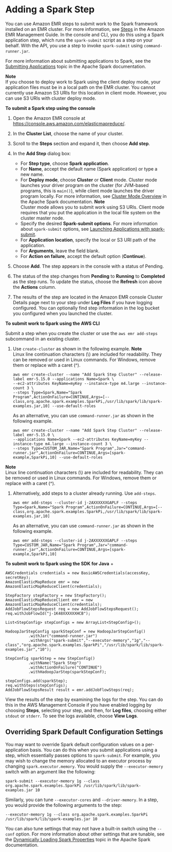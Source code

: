 # Adding a Spark Step<a name="emr-spark-submit-step"></a>

You can use Amazon EMR steps to submit work to the Spark framework installed on an EMR cluster\. For more information, see [Steps](http://docs.aws.amazon.com/emr/latest/ManagementGuide/emr-overview.html#emr-overview-data-processing) in the Amazon EMR Management Guide\. In the console and CLI, you do this using a Spark application step, which runs the `spark-submit` script as a step on your behalf\. With the API, you use a step to invoke `spark-submit` using `command-runner.jar`\.

For more information about submitting applications to Spark, see the [Submitting Applications](https://spark.apache.org/docs/latest/submitting-applications.html) topic in the Apache Spark documentation\.

**Note**  
If you choose to deploy work to Spark using the client deploy mode, your application files must be in a local path on the EMR cluster\. You cannot currently use Amazon S3 URIs for this location in client mode\. However, you can use S3 URIs with cluster deploy mode\.

**To submit a Spark step using the console**

1. Open the Amazon EMR console at [https://console\.aws\.amazon\.com/elasticmapreduce/](https://console.aws.amazon.com/elasticmapreduce/)\.

1. In the **Cluster List**, choose the name of your cluster\.

1. Scroll to the **Steps** section and expand it, then choose **Add step**\.

1. In the **Add Step** dialog box:
   + For **Step type**, choose **Spark application**\.
   + For **Name**, accept the default name \(Spark application\) or type a new name\.
   + For **Deploy mode**, choose **Cluster** or **Client** mode\. Cluster mode launches your driver program on the cluster \(for JVM\-based programs, this is `main()`\), while client mode launches the driver program locally\. For more information, see [Cluster Mode Overview](https://spark.apache.org/docs/latest/cluster-overview.html) in the Apache Spark documentation\.
**Note**  
Cluster mode allows you to submit work using S3 URIs\. Client mode requires that you put the application in the local file system on the cluster master node\. 
   + Specify the desired **Spark\-submit options**\. For more information about `spark-submit` options, see [Launching Applications with spark\-submit](https://spark.apache.org/docs/latest/submitting-applications.html#launching-applications-with-spark-submit)\.
   +  For **Application location**, specify the local or S3 URI path of the application\.
   + For **Arguments**, leave the field blank\.
   + For **Action on failure**, accept the default option \(**Continue**\)\.

1. Choose **Add**\. The step appears in the console with a status of Pending\. 

1. The status of the step changes from **Pending** to **Running** to **Completed** as the step runs\. To update the status, choose the **Refresh** icon above the **Actions** column\. 

1. The results of the step are located in the Amazon EMR console Cluster Details page next to your step under **Log Files** if you have logging configured\. You can optionally find step information in the log bucket you configured when you launched the cluster\. 

**To submit work to Spark using the AWS CLI**

Submit a step when you create the cluster or use the `aws emr add-steps` subcommand in an existing cluster\. 

1. Use `create-cluster` as shown in the following example\.
**Note**  
Linux line continuation characters \(\\\) are included for readability\. They can be removed or used in Linux commands\. For Windows, remove them or replace with a caret \(^\)\.

   ```
   aws emr create-cluster --name "Add Spark Step Cluster" --release-label emr-5.15.0 --applications Name=Spark \
   --ec2-attributes KeyName=myKey --instance-type m4.large --instance-count 3 \
   --steps Type=Spark,Name="Spark Program",ActionOnFailure=CONTINUE,Args=[--class,org.apache.spark.examples.SparkPi,/usr/lib/spark/lib/spark-examples.jar,10] --use-default-roles
   ```

   As an alternative, you can use `command-runner.jar` as shown in the following example\.

   ```
   aws emr create-cluster --name "Add Spark Step Cluster" --release-label emr-5.15.0 \
   --applications Name=Spark --ec2-attributes KeyName=myKey --instance-type m4.large --instance-count 3 \
   --steps Type=CUSTOM_JAR,Name="Spark Program",Jar="command-runner.jar",ActionOnFailure=CONTINUE,Args=[spark-example,SparkPi,10] --use-default-roles
   ```
**Note**  
Linux line continuation characters \(\\\) are included for readability\. They can be removed or used in Linux commands\. For Windows, remove them or replace with a caret \(^\)\.

1. Alternatively, add steps to a cluster already running\. Use `add-steps`\.

   ```
   aws emr add-steps --cluster-id j-2AXXXXXXGAPLF --steps Type=Spark,Name="Spark Program",ActionOnFailure=CONTINUE,Args=[--class,org.apache.spark.examples.SparkPi,/usr/lib/spark/lib/spark-examples.jar,10]
   ```

   As an alternative, you can use `command-runner.jar` as shown in the following example\.

   ```
   aws emr add-steps --cluster-id j-2AXXXXXXGAPLF --steps Type=CUSTOM_JAR,Name="Spark Program",Jar="command-runner.jar",ActionOnFailure=CONTINUE,Args=[spark-example,SparkPi,10]
   ```

**To submit work to Spark using the SDK for Java**
+ 

  ```
  AWSCredentials credentials = new BasicAWSCredentials(accessKey, secretKey);
  AmazonElasticMapReduce emr = new AmazonElasticMapReduceClient(credentials);
   
  StepFactory stepFactory = new StepFactory();
  AmazonElasticMapReduceClient emr = new AmazonElasticMapReduceClient(credentials);
  AddJobFlowStepsRequest req = new AddJobFlowStepsRequest();
  req.withJobFlowId("j-1K48XXXXXXHCB");
  
  List<StepConfig> stepConfigs = new ArrayList<StepConfig>();
  		
  HadoopJarStepConfig sparkStepConf = new HadoopJarStepConfig()
  			.withJar("command-runner.jar")
  			.withArgs("spark-submit","--executor-memory","1g","--class","org.apache.spark.examples.SparkPi","/usr/lib/spark/lib/spark-examples.jar","10");			
  		
  StepConfig sparkStep = new StepConfig()
  			.withName("Spark Step")
  			.withActionOnFailure("CONTINUE")
  			.withHadoopJarStep(sparkStepConf);
  
  stepConfigs.add(sparkStep);
  req.withSteps(stepConfigs);
  AddJobFlowStepsResult result = emr.addJobFlowSteps(req);
  ```

View the results of the step by examining the logs for the step\. You can do this in the AWS Management Console if you have enabled logging by choosing **Steps**, selecting your step, and then, for **Log files**, choosing either `stdout` or `stderr`\. To see the logs available, choose **View Logs**\.

## Overriding Spark Default Configuration Settings<a name="dynamic-configuration"></a>

You may want to override Spark default configuration values on a per\-application basis\. You can do this when you submit applications using a step, which essentially passes options to `spark-submit`\. For example, you may wish to change the memory allocated to an executor process by changing `spark.executor.memory`\. You would supply the `--executor-memory` switch with an argument like the following:

```
spark-submit --executor-memory 1g --class org.apache.spark.examples.SparkPi /usr/lib/spark/lib/spark-examples.jar 10
```

Similarly, you can tune `--executor-cores` and `--driver-memory`\. In a step, you would provide the following arguments to the step:

```
--executor-memory 1g --class org.apache.spark.examples.SparkPi /usr/lib/spark/lib/spark-examples.jar 10
```

You can also tune settings that may not have a built\-in switch using the `--conf` option\. For more information about other settings that are tunable, see the [Dynamically Loading Spark Properties](https://spark.apache.org/docs/latest/configuration.html#dynamically-loading-spark-properties) topic in the Apache Spark documentation\.
